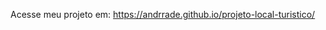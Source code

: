 Acesse meu projeto em: <a href="https://andrrade.github.io/projeto-local-turistico/" target="_blank">https://andrrade.github.io/projeto-local-turistico/</a>
